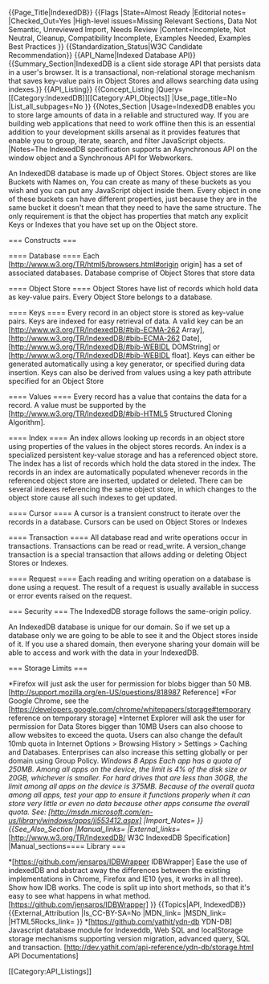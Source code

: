 {{Page_Title|IndexedDB}}
{{Flags
|State=Almost Ready
|Editorial notes=
|Checked_Out=Yes
|High-level issues=Missing Relevant Sections, Data Not Semantic, Unreviewed Import, Needs Review
|Content=Incomplete, Not Neutral, Cleanup, Compatibility Incomplete, Examples Needed, Examples Best Practices
}}
{{Standardization_Status|W3C Candidate Recommendation}}
{{API_Name|Indexed Database API}}
{{Summary_Section|IndexedDB is a client side storage API that persists data in a user's browser. It is a transactional, non-relational storage mechanism that saves key-value pairs in Object Stores and allows searching data using indexes.}}
{{API_Listing}}
{{Concept_Listing
|Query=[[Category:IndexedDB]][[Category:API_Objects]]
|Use_page_title=No
|List_all_subpages=No
}}
{{Notes_Section
|Usage=IndexedDB enables you to store large amounts of data in a reliable and structured way. If you are building web applications that need to work offline then this is an essential addition to your  development skills arsenal as it provides features that enable you to group, iterate, search, and filter JavaScript objects.
|Notes=The IndexedDB specification supports an Asynchronous API on the window object and a Synchronous API for Webworkers. 

An IndexedDB database is made up of Object Stores. Object stores are like Buckets with Names on, You can create as many of these buckets as you wish and you can put any JavaScript object inside them. Every object in one of these buckets can have different properties, just because they are in the same bucket it doesn't mean that they need to have the same structure.  The only requirement is that the object has properties that match any explicit Keys or Indexes that you have set up on the Object store.

=== Constructs ===

==== Database ====
Each [http://www.w3.org/TR/html5/browsers.html#origin origin] has a set of associated databases. Database comprise of Object Stores that store data

==== Object Store ====
Object Stores have list of records which hold data as key-value pairs. Every Object Store belongs to a database.

==== Keys ====
Every record in an object store is stored as key-value pairs. Keys are indexed for easy retrieval of data. 
A valid key can be an [http://www.w3.org/TR/IndexedDB/#bib-ECMA-262 Array], [http://www.w3.org/TR/IndexedDB/#bib-ECMA-262 Date], [http://www.w3.org/TR/IndexedDB/#bib-WEBIDL DOMString] or [http://www.w3.org/TR/IndexedDB/#bib-WEBIDL float]. Keys can either be generated automatically using a key generator, or specified during data insertion. Keys can also be derived from values using a key path attribute specified for an Object Store

==== Values ====
Every record has a value that contains the data for a record. A value must be supported by the [http://www.w3.org/TR/IndexedDB/#bib-HTML5 Structured Cloning Algorithm]. 

==== Index ====
An index allows looking up records in an object store using properties of the values in the object stores records. An index is a specialized persistent key-value storage and has a referenced object store. The index has a list of records which hold the data stored in the index. The records in an index are automatically populated whenever records in the referenced object store are inserted, updated or deleted. There can be several indexes referencing the same object store, in which changes to the object store cause all such indexes to get updated.

==== Cursor ====
A cursor is a transient construct to iterate over the records in a database. Cursors can be used on Object Stores or Indexes

==== Transaction ====
All database read and write operations occur in transactions. Transactions can be read or read_write. A version_change transaction is a special transaction that allows adding or deleting Object Stores or Indexes. 

==== Request ====
Each reading and writing operation on a database is done using a request. The result of a request is usually available in success or error events raised on the request.  

=== Security ===
The IndexedDB storage follows the same-origin policy. 

An IndexedDB database is unique for our domain. So if we set up a database only we are going to be able to see it and the Object stores inside of it. If you use a shared domain, then everyone sharing your domain will be able to access and work with the data in your IndexedDB.


=== Storage Limits ===

*Firefox will just ask the user for permission for blobs bigger than 50 MB. [http://support.mozilla.org/en-US/questions/818987 Reference]
*For Google Chrome, see the [https://developers.google.com/chrome/whitepapers/storage#temporary reference on temporary storage]
*Internet Explorer will ask the user for permission for Data Stores bigger than 10MB Users can also choose to allow websites to exceed the quota. Users can also change the default 10mb quota in Internet Options > Browsing History > Settings > Caching and Databases. Enterprises can also increase this setting globally or per domain using Group Policy. 
*Windows 8 Apps Each app has a quota of 250MB. Among all apps on the device, the limit is 4% of the disk size or 20GB, whichever is smaller. For hard drives that are less than 30GB, the limit among all apps on the device is 375MB. Because of the overall quota among all apps, test your app to ensure it functions properly when it can store very little or even no data because other apps consume the overall quota. See: [http://msdn.microsoft.com/en-us/library/windows/apps/jj553412.aspx]
|Import_Notes=
}}
{{See_Also_Section
|Manual_links=
|External_links=* [http://www.w3.org/TR/IndexedDB/ W3C IndexedDB Specification]
|Manual_sections==== Library ===

*[https://github.com/jensarps/IDBWrapper IDBWrapper] Ease the use of indexedDB and abstract away the differences between the existing implementations in Chrome, Firefox and IE10 (yes, it works in all three). Show how IDB works. The code is split up into short methods, so that it's easy to see what happens in what method.[https://github.com/jensarps/IDBWrapper]
}}
{{Topics|API, IndexedDB}}
{{External_Attribution
|Is_CC-BY-SA=No
|MDN_link=
|MSDN_link=
|HTML5Rocks_link=
}}
*[https://github.com/yathit/ydn-db YDN-DB] Javascript database module for Indexeddb, Web SQL and localStorage storage mechanisms supporting version migration, advanced query, SQL and transaction.  [http://dev.yathit.com/api-reference/ydn-db/storage.html API Documentations] 



[[Category:API_Listings]]